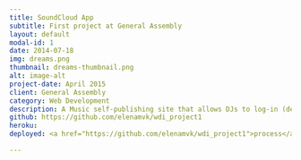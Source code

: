 ```yaml
---
title: SoundCloud App
subtitle: First project at General Assembly
layout: default
modal-id: 1
date: 2014-07-18
img: dreams.png
thumbnail: dreams-thumbnail.png
alt: image-alt
project-date: April 2015
client: General Assembly
category: Web Development
description: A Music self-publishing site that allows DJs to log-in (devise), upload songs they produced (carrierwave, html5), express the individual character of the musicians through the design of icons and song covers (imagemaick), take feedback (act_as_commentable). Done on rails.
github: https://github.com/elenamvk/wdi_project1
heroku:
deployed: <a href="https://github.com/elenamvk/wdi_project1">process</a>

---
```

